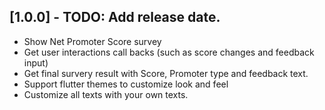 ## [1.0.0] - TODO: Add release date.

* Show Net Promoter Score survey
* Get user interactions call backs (such as score changes and feedback input)
* Get final survery result with Score, Promoter type and feedback text.
* Support flutter themes to customize look and feel
* Customize all texts with your own texts.